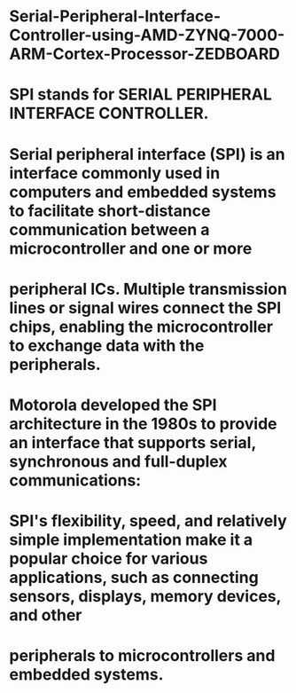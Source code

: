 # Serial-Peripheral-Interface-Controller-using-AMD-ZYNQ-7000-ARM-Cortex-Processor-ZEDBOARD

# SPI stands for SERIAL PERIPHERAL INTERFACE CONTROLLER.
# Serial peripheral interface (SPI) is an interface commonly used in computers and embedded systems to facilitate short-distance communication between a microcontroller and one or more  
# peripheral ICs. Multiple transmission lines or signal wires connect the SPI chips, enabling the microcontroller to exchange data with the peripherals.
# Motorola developed the SPI architecture in the 1980s to provide an interface that supports serial, synchronous and full-duplex communications:
# SPI's flexibility, speed, and relatively simple implementation make it a popular choice for various applications, such as connecting sensors, displays, memory devices, and other 
# peripherals to microcontrollers and embedded systems.


